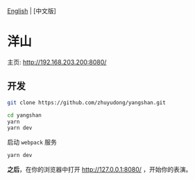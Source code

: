 [English][readm-en] | [中文版]

# 洋山

主页: http://192.168.203.200:8080/

## 开发

```zsh
git clone https://github.com/zhuyudong/yangshan.git

cd yangshan
yarn
yarn dev
```

启动 `webpack` 服务

```zsh
yarn dev
```

**之后**，在你的浏览器中打开 http://127.0.0.1:8080/ ，开始你的表演。

[readm-en]: https://github.com/zhuyudong/yangshan/blob/master/README.md
